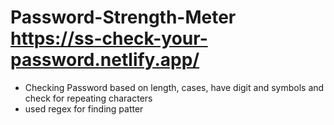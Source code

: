 # Password-Strength-Meter https://ss-check-your-password.netlify.app/

- Checking Password based on length, cases, have digit and symbols and check for repeating characters
- used regex for finding patter 
